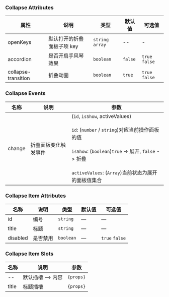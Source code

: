### Collapse Attributes

| 属性                | 说明                       | 类型             | 默认值  | 可选值         |
| ------------------- | -------------------------- | ---------------- | ------- | -------------- |
| openKeys            | 默认打开的折叠面板子项 key | `string` `array` | --      | -              |
| accordion           | 是否开启手风琴效果         | `boolean`        | `false` | `true` `false` |
| collapse-transition | 折叠动画                   | `boolean`        | `true`  | `true` `false` |

### Collapse Events

| 名称   | 说明                 | 参数                                                                                                                                                                                                                 |
| ------ | -------------------- | -------------------------------------------------------------------------------------------------------------------------------------------------------------------------------------------------------------------- |
| change | 折叠面板变化触发事件 | (`id`, `isShow`, activeValues)<br> <br> `id`: (`number` / `string`)对应当前操作面板的值 <br> <br> `isShow`: (`boolean`)`true` -> 展开, `false` -> 折叠 <br> <br> `activeValues`: (`Array`)当前状态为展开的面板值集合 |

### Collapse Item Attributes

| 名称     | 说明     | 类型      | 默认值 | 可选值         |
| -------- | -------- | --------- | ------ | -------------- |
| id       | 编号     | `string`  | —      | —              |
| title    | 标题     | `string`  | —      | —              |
| disabled | 是否禁用 | `boolean` | —      | `true` `false` |

### Collapse Item Slots

| 名称  | 说明              | 参数      |
| ----- | ----------------- | --------- |
| --    | 默认插槽 --> 内容 | `{props}` |
| title | 标题插槽          | `{props}` |
